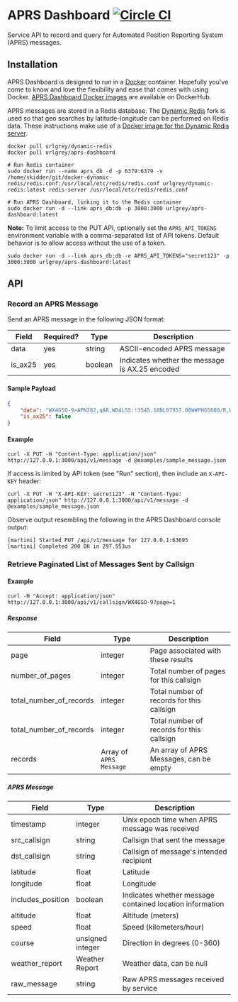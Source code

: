 APRS Dashboard [![Circle CI](https://circleci.com/gh/urlgrey/aprs-dashboard.png?style=badge)](https://circleci.com/gh/urlgrey/aprs-dashboard)
==============

Service API to record and query for Automated Position Reporting System (APRS) messages.

Installation
------------
APRS Dashboard is designed to run in a [Docker](https://www.docker.com/) container.  Hopefully you've come to know and love the flexibility and ease that comes with using Docker.  [APRS Dashboard Docker images](https://registry.hub.docker.com/u/urlgrey/aprs-dashboard/) are available on DockerHub.

APRS messages are stored in a Redis database.  The [Dynamic Redis](https://matt.sh/dynamic-redis) fork is used so that geo searches by latitude-longitude can be performed on Redis data.  These instructions make use of a [Docker image for the Dynamic Redis server](https://registry.hub.docker.com/u/urlgrey/dynamic-redis/).

```shell
docker pull urlgrey/dynamic-redis
docker pull urlgrey/aprs-dashboard

# Run Redis container
sudo docker run --name aprs_db -d -p 6379:6379 -v /home/skidder/git/docker-dynamic-redis/redis.conf:/usr/local/etc/redis/redis.conf urlgrey/dynamic-redis:latest redis-server /usr/local/etc/redis/redis.conf

# Run APRS Dashboard, linking it to the Redis container
sudo docker run -d --link aprs_db:db -p 3000:3000 urlgrey/aprs-dashboard:latest
```

**Note:** To limit access to the PUT API, optionally set the `APRS_API_TOKENS` environment variable with a comma-separated list of API tokens.  Default behavior is to allow access without the use of a token.
```shell
sudo docker run -d --link aprs_db:db -e APRS_API_TOKENS="secret123" -p 3000:3000 urlgrey/aprs-dashboard:latest
```

API
---

### Record an APRS Message
Send an APRS message in the following JSON format:

| Field  | Required?  | Type | Description  |
|---|---|---|---|
| data  | yes  | string | ASCII-encoded APRS message |
| is_ax25  |  yes | boolean  | Indicates whether the message is AX.25 encoded |

#### Sample Payload
```json
{
    "data": "WX4GSO-9>APN382,qAR,WD4LSS:!3545.18NL07957.08W#PHG5680/R,W,85NC,NCn Mount Shepherd Piedmont Triad NC",
    "is_ax25": false
}
```

#### Example
```shell
curl -X PUT -H "Content-Type: application/json" http://127.0.0.1:3000/api/v1/message -d @examples/sample_message.json
```

If access is limited by API token (see "Run" section), then include an `X-API-KEY` header:
```shell
curl -X PUT -H "X-API-KEY: secret123" -H "Content-Type: application/json" http://127.0.0.1:3000/api/v1/message -d @examples/sample_message.json
```

Observe output resembling the following in the APRS Dashboard console output:
```shell
[martini] Started PUT /api/v1/message for 127.0.0.1:63695
[martini] Completed 200 OK in 297.553us
```

### Retrieve Paginated List of Messages Sent by Callsign

#### Example
```shell
curl -H "Accept: application/json" http://127.0.0.1:3000/api/v1/callsign/WX4GSO-9?page=1
```

##### Response
| Field  | Type | Description  |
|---|---|---|
| page  | integer | Page associated with these results |
| number_of_pages  |  integer  | Total number of pages for this callsign |
| total_number_of_records  |  integer  | Total number of records for this callsign |
| total_number_of_records  |  integer  | Total number of records for this callsign |
| records  |  Array of ```APRS Message```  | An array of APRS Messages, can be empty |

##### APRS Message
| Field  | Type | Description  |
|---|---|---|
| timestamp  | integer | Unix epoch time when APRS message was received |
| src_callsign  |  string  | Callsign that sent the message |
| dst_callsign  |  string  | Callsign of message's intended recipient |
| latitude  |  float  | Latitude |
| longitude  |  float  | Longitude  |
| includes_position  |  boolean  | Indicates whether message contained location information |
| altitude  |  float  | Altitude (meters) |
| speed  |  float  | Speed (kilometers/hour) |
| course  |  unsigned integer  | Direction in degrees (0-360) |
| weather_report  |  Weather Report  | Weather data, can be null |
| raw_message  |  string  | Raw APRS messages received by service |
